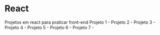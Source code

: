 # React
Projetos em react para praticar front-end
Projeto 1 - 
Projeto 2 - 
Projeto 3 - 
Projeto 4 - 
Projeto 5 - 
Projeto 6 -
Projeto 7 -
